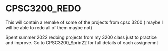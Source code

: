# CPSC3200_REDO
This will contain a remake of some of the projects from cpsc 3200 ( maybe I will be able to redo all of them maybe not) 

Spent summer 2022 redoing projects from my 3200 class just to practice and improve. 
Go to CPSC3200_Sprin22 for full details of each assignemnt
